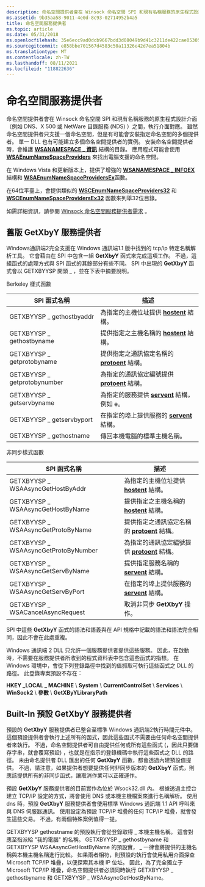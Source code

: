 ```yaml
---
description: 命名空間提供者會在 Winsock 命名空間 SPI 和現有名稱服務的原生程式設計介面（例如 DNS、X 500 或 NetWare 目錄服務 (NDS) ）之間，執行介面對應。
ms.assetid: 9b35aa58-9011-4e0d-8c93-02714952b4a5
title: 命名空間服務提供者
ms.topic: article
ms.date: 05/31/2018
ms.openlocfilehash: 35e6ecc9ad0dcb9667bdd3d08049b9d41c3211de422cae0530506f6103494527
ms.sourcegitcommit: e858bbe701567d4583c50a11326e42d7ea51804b
ms.translationtype: MT
ms.contentlocale: zh-TW
ms.lasthandoff: 08/11/2021
ms.locfileid: "118822636"
---
```

# <a name="namespace-service-providers"></a>命名空間服務提供者

命名空間提供者會在 Winsock 命名空間 SPI 和現有名稱服務的原生程式設計介面（例如 DNS、X 500 或 NetWare 目錄服務 (NDS) ）之間，執行介面對應。 雖然命名空間提供者只支援一個命名空間，但是有可能會安裝指定命名空間的多個提供者。 單一 DLL 也有可能建立多個命名空間提供者的實例。 安裝命名空間提供者時，會維護 [**WSANAMESPACE \_ 資訊**](/windows/desktop/api/Winsock2/ns-winsock2-wsanamespace_infow) 結構的目錄。 應用程式可能會使用 [**WSAEnumNameSpaceProviders**](/windows/desktop/api/Winsock2/nf-winsock2-wsaenumnamespaceprovidersa) 來找出電腦支援的命名空間。

在 Windows Vista 和更新版本上，提供了增強的 [**WSANAMESPACE \_ INFOEX**](/windows/desktop/api/Winsock2/ns-winsock2-wsanamespace_infoexw)結構和 [**WSAEnumNameSpaceProvidersEx**](/windows/desktop/api/Winsock2/nf-winsock2-wsaenumnamespaceprovidersexa)函數。

在64位平臺上，會提供類似的 [**WSCEnumNameSpaceProviders32**](/windows/desktop/api/Ws2spi/nf-ws2spi-wscenumnamespaceproviders32) 和 [**WSCEnumNameSpaceProvidersEx32**](/windows/desktop/api/Ws2spi/nf-ws2spi-wscenumnamespaceprovidersex32) 函數來列舉32位目錄。

如需詳細資訊，請參閱 [Winsock 命名空間服務提供者需求](winsock-namespace-service-provider-requirements.md) 。

## <a name="legacy-getxbyy-service-providers"></a>舊版 GetXbyY 服務提供者

Windows通訊端2完全支援在 Windows 通訊端1.1 版中找到的 tcp/ip 特定名稱解析工具。 它會藉由在 SPI 中包含一組 **GetXbyY** 函式來完成這項工作。 不過，這組函式的處理方式與 SPI 函式的其餘部分有些不同。 SPI 中出現的 **GetXbyY** 函式會以 GETXBYYSP 開頭 \_ ，並在下表中摘要說明。

Berkeley 樣式函數



| SPI 函式名稱           | 描述                                                                              |
|-----------------------------|------------------------------------------------------------------------------------------|
| GETXBYYSP \_ gethostbyaddr    | 為指定的主機位址提供 [**hostent**](/windows/desktop/api/winsock/ns-winsock-hostent) 結構。        |
| GETXBYYSP \_ gethostbyname    | 提供指定之主機名稱的 [**hostent**](/windows/desktop/api/winsock/ns-winsock-hostent) 結構。           |
| GETXBYYSP \_ getprotobyname   | 提供指定之通訊協定名稱的 [**protoent**](/windows/desktop/api/winsock/ns-winsock-protoent) 結構。     |
| GETXBYYSP \_ getprotobynumber | 為指定的通訊協定編號提供 [**protoent**](/windows/desktop/api/winsock/ns-winsock-protoent) 結構。   |
| GETXBYYSP \_ getservbyname    | 為指定的服務提供 [**servent**](/windows/desktop/api/winsock/ns-winsock-servent) 結構，例如 e。        |
| GETXBYYSP \_ getservbyport    | 在指定的埠上提供服務的 [**servent**](/windows/desktop/api/winsock/ns-winsock-servent) 結構。 |
| GETXBYYSP \_ gethostname      | 傳回本機電腦的標準主機名稱。                                   |



 

非同步樣式函數



| SPI 函式名稱                   | 描述                                                                              |
|-------------------------------------|------------------------------------------------------------------------------------------|
| GETXBYYSP \_ WSAAsyncGetHostByAddr    | 為指定的主機位址提供 [**hostent**](/windows/desktop/api/winsock/ns-winsock-hostent) 結構。        |
| GETXBYYSP \_ WSAAsyncGetHostByName    | 提供指定之主機名稱的 [**hostent**](/windows/desktop/api/winsock/ns-winsock-hostent) 結構。           |
| GETXBYYSP \_ WSAAsyncGetProtoByName   | 提供指定之通訊協定名稱的 [**protoent**](/windows/desktop/api/winsock/ns-winsock-protoent) 結構。     |
| GETXBYYSP \_ WSAAsyncGetProtoByNumber | 為指定的通訊協定編號提供 [**protoent**](/windows/desktop/api/winsock/ns-winsock-protoent) 結構。   |
| GETXBYYSP \_ WSAAsyncGetServByName    | 提供指定服務名稱的 [**servent**](/windows/desktop/api/winsock/ns-winsock-servent) 結構。        |
| GETXBYYSP \_ WSAAsyncGetServByPort    | 在指定的埠上提供服務的 [**servent**](/windows/desktop/api/winsock/ns-winsock-servent) 結構。 |
| GETXBYYSP \_ WSACancelAsyncRequest    | 取消非同步 **GetXbyY** 操作。                                           |



 

SPI 中這些 **GetXbyY** 函式的語法和語義與在 API 規格中記載的語法和語法完全相同，因此不會在此處重複。

Windows 通訊端 2 DLL 只允許一個服務提供者提供這些服務。 因此，在啟動時，不需要在服務提供者所收到的程式資料表中包含這些函式的指標。 在 Windows 環境中，會從下列登錄路徑中找到的值抓取可執行這些函式之 DLL 的路徑。 此登錄專案預設不存在：

**HKEY \_LOCAL \_ MACHINE** \\ **System** \\ **CurrentControlSet** \\ **Services** \\ **WinSock2** \\ **參數** \\ **GetXByYLibraryPath**

## <a name="built-in-default-getxbyy-service-provider"></a>Built-In 預設 GetXbyY 服務提供者

預設的 **GetXbyY** 服務提供者已整合至標準 Windows 通訊端2執行時間元件中。 這個預設提供者會執行上述所有的函式，因此這些函式不需要由任何命名空間提供者來執行。 不過，命名空間提供者可自由提供任何或所有這些函式 (，因此只要儲存字串，就會覆寫預設) ，也就是在指示的登錄機碼中執行這些函式之 DLL 的路徑。 未由命名提供者 DLL 匯出的任何 **GetXbyY** 函數，都會透過內建預設值提供。 不過，請注意，如果提供者想要提供任何非同步版本的 **GetXbyY** 函式，則應該提供所有的非同步函式，讓取消作業可以正確運作。

預設 **GetXbyY** 服務提供者的目前實作為位於 Wsock32.dll 內。 根據透過主控台建立 TCP/IP 設定的方式，將會使用 DNS 或本機主機檔案來進行名稱解析。 使用 dns 時，預設 **GetXbyY** 服務提供者會使用標準 Windows 通訊端 1.1 API 呼叫來與 DNS 伺服器通訊。 使用設定為預設 TCP/IP 堆疊的任何 TCP/IP 堆疊，就會發生這些交易。 不過，有兩個特殊案例值得一提。

GETXBYYSP gethostname 的預設執行會從登錄取得 \_ 本機主機名稱。 這會對應至指派給 "我的電腦" 的名稱。 GETXBYYSP \_ gethostbyname 和 GETXBYYSP WSAAsyncGetHostByName 的預設實， \_ 一律會將提供的主機名稱與本機主機名稱進行比較。 如果兩者相符，則預設的執行會使用私用介面探查 Microsoft TCP/IP 堆疊，以便探索其本機 IP 位址。 因此，為了完全獨立于 Microsoft TCP/IP 堆疊，命名空間提供者必須同時執行 GETXBYYSP \_ gethostbyname 和 GETXBYYSP \_ WSAAsyncGetHostByName。

 

 



